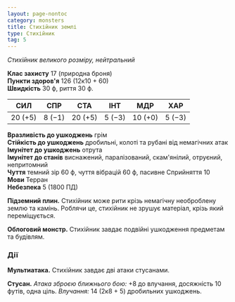 ```yaml
---
layout: page-nontoc
category: monsters
title: Стихійник землі
type: Стихійник
tag: 5
---
```


_Стихійник великого розміру, нейтральний_  

**Клас захисту** 17 (природна броня)    
**Пункти здоров'я** 126 (12к10 + 60)    
**Швидкість** 30 ф, риття 30 ф.  

| СИЛ     | СПР    | СТА     | ІНТ    | МДР     | ХАР    |
| ------- | ------ | ------- | ------ | ------- | ------ |
| 20 (+5) | 8 (−1) | 20 (+5) | 5 (−3) | 10 (+0) | 5 (−3) |

**Вразливість до ушкоджень** грім    
**Стійкість до ушкоджень** дробильні, колоті та рубані від немагічних атак    
**Імунітет до ушкоджень** отрута    
**Імунітет до станів** виснажений, паралізований, скам'янілий, отруєний, непритомний    
**Чуття** темний зір 60 ф, чуття вібрацій 60 ф, пасивне Сприйняття 10    
**Мови** Терран    
**Небезпека** 5 (1800 ПД)  

**Підземний плин.** Стихійник може рити крізь немагічну необроблену землю та камінь. Роблячи це, стихійник не зрушує матеріал, крізь який переміщується.    

**Облоговий монстр.** Стихійник завдає подвійні ушкодження предметам та будівлям.

### Дії
**Мультиатака.** Стихійник завдає дві атаки стусанами.    

**Стусан.** _Атака зброєю ближнього бою:_ +8 до влучання, досяжність 10 футів, одна ціль. _Влучання:_ 14 (2к8 + 5) дробильних ушкоджень.
